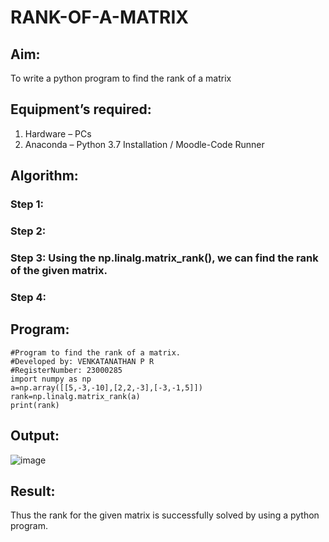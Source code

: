 # RANK-OF-A-MATRIX
## Aim:
To write a python program to find the rank of a matrix
## Equipment’s required:
1. 	Hardware – PCs
2. 	Anaconda – Python 3.7 Installation / Moodle-Code Runner
## Algorithm:
### Step 1: 
### Step 2: 
### Step 3: Using the np.linalg.matrix_rank(), we can find the rank of the given matrix.
### Step 4: 
## Program:
```
#Program to find the rank of a matrix.
#Developed by: VENKATANATHAN P R
#RegisterNumber: 23000285
import numpy as np
a=np.array([[5,-3,-10],[2,2,-3],[-3,-1,5]])
rank=np.linalg.matrix_rank(a)
print(rank)
```

## Output:

![image](https://github.com/23000285/RANK-OF-A-MATRIX/assets/138970859/0d1ad38c-60fc-4e3a-a255-a69bb599e69d)

## Result:
Thus the rank for the given matrix is successfully solved by  using a python program.

